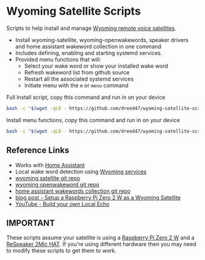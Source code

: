 # Wyoming Satellite Scripts

Scripts to help install and manage [Wyoming remote voice satellites](https://github.com/rhasspy/wyoming-satellite).
* Install wyoming-satellite, wyoming-openwakewords, speaker drivers and home assistant wakeword collection in one command
* Includes defining, enabling and starting systemd services.
* Provided menu functions that will:
  - Select your wake word or show your installed wake word
  - Refresh wakeword list from github source  
  - Restart all the associated systemd services  
  - Initiate menu with the ```m``` or ```menu``` command  


Full Install script, copy this command and run in on your device  
```bash
bash -c "$(wget -qLO - https://github.com/dreed47/wyoming-satellite-scripts/raw/main/scripts/install.sh)"
```
Install menu functions, copy this command and run in on your device    
```bash
bash -c "$(wget -qLO - https://github.com/dreed47/wyoming-satellite-scripts/raw/main/scripts/menu-install.sh)"
```

## Reference Links
* Works with [Home Assistant](https://www.home-assistant.io/integrations/wyoming)
* Local wake word detection using [Wyoming services](https://github.com/rhasspy/wyoming#wyoming-projects)
* [wyoming satellite git repo](https://github.com/rhasspy/wyoming-satellite)
* [wyoming openwakeword git repo](https://github.com/rhasspy/wyoming-openwakeword)
* [home assistant wakewords collection git repo](https://github.com/fwartner/home-assistant-wakewords-collection) 
* [blog post - Setup a Raspberry Pi Zero 2 W as a Wyoming Satellite](https://www.slacker-labs.com/setup-a-raspberry-pi-zero-2-w-as-a-wyoming-satellite/)
* [YouTube - Build your own Local Echo](https://www.youtube.com/watch?v=Bd9qlR0mPB0)

## IMPORTANT
These scripts assume your satellite is using a [Raspberry Pi Zero 2 W](https://www.raspberrypi.com/products/raspberry-pi-zero-2-w/) and a [ReSpeaker 2Mic HAT](https://wiki.keyestudio.com/Ks0314_keyestudio_ReSpeaker_2-Mic_Pi_HAT_V1.0).  If you're using different hardware then you may need to modify these scripts to get them to work.



